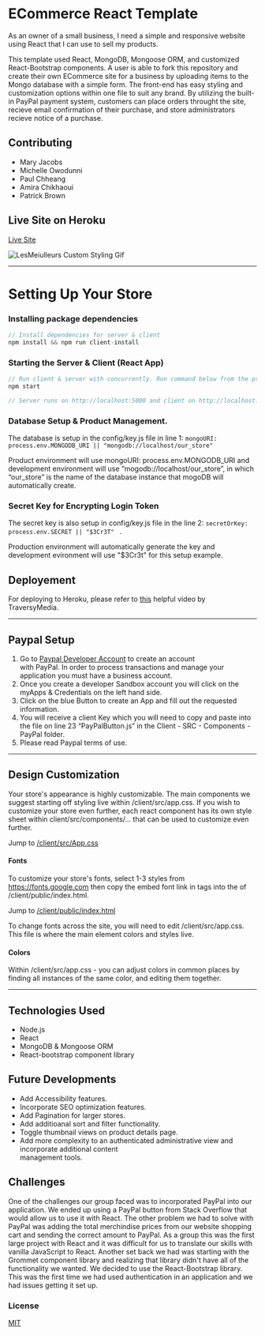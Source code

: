 # ECommerce React Template

As an owner of a small business, I need a simple and responsive website using React that I can use to sell my products. 

This template used React, MongoDB, Mongoose ORM, and customized React-Bootstrap components. A user is able to fork this repository and create their own ECommerce site for a business by uploading items to the Mongo database with a simple form. The front-end has easy styling and customization options within one file to suit any brand. By utilizing the built-in PayPal payment system, customers can place orders throught the site, recieve email confirmation of their purchase, and store administrators recieve notice of a purchase. 

## Contributing 

* Mary Jacobs
* Michelle Owodunni 
* Paul Chheang 
* Amira Chikhaoui 
* Patrick Brown 

## Live Site on Heroku
[Live Site](https://les-meilleurs-ecommerce.herokuapp.com/)

![LesMeiulleurs Custom Styling Gif](https://github.com/owodu001/ecommerce/blob/master/client/src/LesMeilleuresSTYLE.gif?raw=true)

---
# Setting Up Your Store 

### Installing package dependencies

```javascript
// Install dependencies for server & client
npm install && npm run client-install
```

### Starting the Server & Client (React App)

```javascript
// Run client & server with concurrently. Run command below from the project's root folder
npm start

// Server runs on http://localhost:5000 and client on http://localhost:3000
```

### Database Setup & Product Management. 

The database is setup in the config/key.js file in line 1: ``` mongoURI: process.env.MONGODB_URI || "mongodb://localhost/our_store" ```

Product environment will use mongoURI: process.env.MONGODB_URI and 
development environment will use ”mogodb://localhost/our_store”, in which “our_store” is the name of the database instance that mogoDB will automatically create.

### Secret Key for Encrypting Login Token

The secret key is also setup in config/key.js file in the line 2: ```secretOrKey: process.env.SECRET || "$3Cr3T" ``` .

Production environment will automatically generate the key and development evironment will use "$3Cr3t" for this setup example.

## Deployement

For deploying to Heroku, please refer to [this](https://www.youtube.com/watch?v=71wSzpLyW9k) helpful video by TraversyMedia.

---
## Paypal Setup

1. Go to [Paypal Developer Account](https://developer.paypal.com/developer/accounts/) to create an account  
    with PayPal. In order to process transactions and manage your application you must have a business account. 
2. Once you create a developer Sandbox account you will click on the myApps & Credentials on the left hand 
    side.
3. Click on the blue Button to create an App and fill out the requested information.
4. You will receive a client Key which you will need to copy and paste into the file on line 23 
    “PayPalButton.js” in the Client - SRC - Components - PayPal folder. 
5. Please read Paypal terms of use.

 ---
## Design Customization
Your store's appearance is highly customizable. The main components we suggest starting off styling live within /client/src/app.css. If you wish to customize your store even further, each react component has its own style sheet within client/src/components/... that can be used to customize even further. 

Jump to [/client/src/App.css](#anchor)

#### Fonts
To customize your store's fonts, select 1-3 styles from <https://fonts.google.com> then copy the embed font link in <link> tags into the <head> of /client/public/index.html.

Jump to [/client/public/index.html](#anchor)

To change fonts across the site, you will need to edit /client/src/app.css. This file is where the main element colors and styles live.

#### Colors 
Within /client/src/app.css - you can adjust colors in common places by finding all instances of the same color, and editing them together. 

---
## Technologies Used

* Node.js
* React
* MongoDB & Mongoose ORM
* React-bootstrap component library

## Future Developments 
 + Add Accessibility features.
 + Incorporate SEO optimization features. 
 + Add Pagination for larger stores.
 + Add additioanal sort and filter functionality.
 + Toggle thumbnail views on product details page. 
 + Add more complexity to an authenticated administrative view and incorporate additional content   
    management tools. 

## Challenges

One of the challenges our group faced was to incorporated PayPal into our application. We ended up using a PayPal button from Stack Overflow that would allow us to use it with React. The other problem we had to solve with PayPal was adding the total merchindise prices from our website shopping cart and sending the correct amount to PayPal. As a group this was the first large project with React and it was difficult for us to translate our skills with vanilla JavaScript to React. Another set back we had was starting with the Grommet component library and realizing that library didn't have all of the functionality we wanted. We decided to use the React-Bootstrap library. This was the first time we had used authentication in an application and we had issues getting it set up.

### License

[MIT](https://choosealicense.com/licenses/mit/)
 


